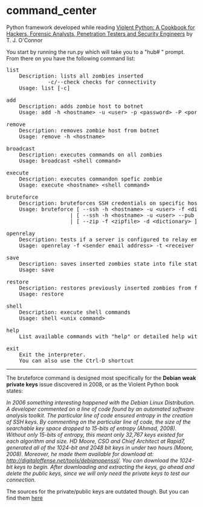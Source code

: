 command_center
==============

Python framework developed while reading <a href="http://www.amazon.com/Violent-Python-Cookbook-Penetration-Engineers/dp/1597499579" target="_blank">Violent Python: A Cookbook for Hackers, Forensic Analysts, Penetration Testers and Security Engineers</a> by T. J. O'Connor

You start by running the run.py which will take you to a "hub# " prompt.
From there on you have the following command list:

<pre>
list
	Description: lists all zombies inserted
			 -c/--check checks for connectivity
	Usage: list [-c]

add
	Description: adds zombie host to botnet
	Usage: add -h &lt;hostname&gt; -u &lt;user&gt; -p &lt;password&gt; -P &lt;port&gt;

remove
	Description: removes zombie host from botnet
	Usage: remove -h &lt;hostname&gt;

broadcast
	Description: executes commands on all zombies
	Usage: broadcast &lt;shell command&gt;

execute
	Description: executes commandon spefic zombie
	Usage: execute &lt;hostname&gt; &lt;shell command&gt;

bruteforce
	Description: bruteforces SSH credentials on specific host
	Usage: bruteforce [ --ssh -h &lt;hostname&gt; -u &lt;user&gt; -f &lt;dictionary&gt; [-p &lt;port&gt;] ]
					| [ --ssh -h &lt;hostname&gt; -u &lt;user&gt; --pub -D &lt;dir with keyfiles&gt; [-p &lt;port&gt;] ]
					| [ --zip -f &lt;zipfile&gt; -d &lt;dictionary&gt; ]

openrelay
	Description: tests if a server is configured to relay emails coming from anywhere
	Usage: openrelay -f &lt;sender email address&gt; -t &lt;receiver email address&gt; -s &lt;mail server&gt; -p &lt;port&gt;
				
save
	Description: saves inserted zombies state into file state.vars
	Usage: save

restore
	Description: restores previously inserted zombies from file state.vars
	Usage: restore

shell
	Description: execute shell commands
	Usage: shell &lt;unix command&gt;

help
	List available commands with "help" or detailed help with "help cmd".				

exit
	Exit the interpreter.
	You can also use the Ctrl-D shortcut
</pre>
<hr/>

The bruteforce command is designed most specifically for the <b>Debian weak private keys</b> issue discovered in 2008, or as the Violent Python book states:

<i>In 2006 something interesting happened with the Debian Linux Distribution. A developer commented on a line of code found by an automated software analysis toolkit. The particular line of code ensured entropy in the creation of SSH keys. By commenting on the particular line of code, the size of the searchable key space dropped to 15-bits of entropy (Ahmad, 2008). Without only 15-bits of entropy, this meant only 32,767 keys existed for each algorithm and size. HD Moore, CSO and Chief Architect at Rapid7, generated all of the 1024-bit and 2048 bit keys in under two hours (Moore, 2008). Moreover, he made them available for download at: http://digitaloffense.net/tools/debianopenssl/.  You  can  download  the  1024-bit  keys  to  begin.  After  downloading and extracting the keys, go ahead and delete the public keys, since we will only need the private keys to test our connection.</i>

The sources for the private/public keys are outdated though. But you can find them <a href="https://github.com/g0tmi1k/debian-ssh/tree/master/common_keys" target="_blank">here</a>


